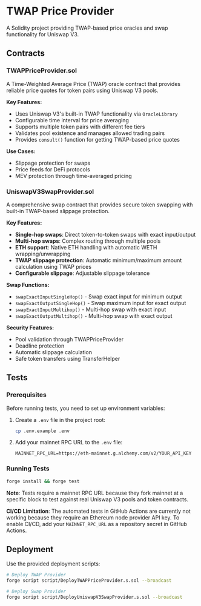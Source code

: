 # TWAP Price Provider

A Solidity project providing TWAP-based price oracles and swap functionality for Uniswap V3.

## Contracts

### TWAPPriceProvider.sol

A Time-Weighted Average Price (TWAP) oracle contract that provides reliable price quotes for token pairs using Uniswap V3 pools.

**Key Features:**
- Uses Uniswap V3's built-in TWAP functionality via `OracleLibrary`
- Configurable time interval for price averaging
- Supports multiple token pairs with different fee tiers
- Validates pool existence and manages allowed trading pairs
- Provides `consult()` function for getting TWAP-based price quotes

**Use Cases:**
- Slippage protection for swaps
- Price feeds for DeFi protocols
- MEV protection through time-averaged pricing

### UniswapV3SwapProvider.sol

A comprehensive swap contract that provides secure token swapping with built-in TWAP-based slippage protection.

**Key Features:**
- **Single-hop swaps**: Direct token-to-token swaps with exact input/output
- **Multi-hop swaps**: Complex routing through multiple pools
- **ETH support**: Native ETH handling with automatic WETH wrapping/unwrapping
- **TWAP slippage protection**: Automatic minimum/maximum amount calculation using TWAP prices
- **Configurable slippage**: Adjustable slippage tolerance

**Swap Functions:**
- `swapExactInputSingleHop()` - Swap exact input for minimum output
- `swapExactOutputSingleHop()` - Swap maximum input for exact output  
- `swapExactInputMultihop()` - Multi-hop swap with exact input
- `swapExactOutputMultihop()` - Multi-hop swap with exact output

**Security Features:**
- Pool validation through TWAPPriceProvider
- Deadline protection
- Automatic slippage calculation
- Safe token transfers using TransferHelper

## Tests

### Prerequisites

Before running tests, you need to set up environment variables:

1. Create a `.env` file in the project root:
   ```bash
   cp .env.example .env
   ```

2. Add your mainnet RPC URL to the `.env` file:
   ```
   MAINNET_RPC_URL=https://eth-mainnet.g.alchemy.com/v2/YOUR_API_KEY
   ```

### Running Tests

```bash
forge install && forge test
```

**Note**: Tests require a mainnet RPC URL because they fork mainnet at a specific block to test against real Uniswap V3 pools and token contracts.

**CI/CD Limitation**: The automated tests in GitHub Actions are currently not working because they require an Ethereum node provider API key. To enable CI/CD, add your `MAINNET_RPC_URL` as a repository secret in GitHub Actions.

## Deployment

Use the provided deployment scripts:

```bash
# Deploy TWAP Provider
forge script script/DeployTWAPPriceProvider.s.sol --broadcast

# Deploy Swap Provider
forge script script/DeployUniswapV3SwapProvider.s.sol --broadcast
```